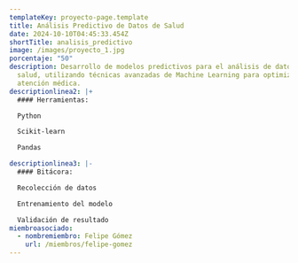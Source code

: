 ```yaml
---
templateKey: proyecto-page.template
title: Análisis Predictivo de Datos de Salud
date: 2024-10-10T04:45:33.454Z
shortTitle: analisis_predictivo
image: /images/proyecto_1.jpg
porcentaje: "50"
description: Desarrollo de modelos predictivos para el análisis de datos de
  salud, utilizando técnicas avanzadas de Machine Learning para optimizar la
  atención médica.
descriptionlinea2: |+
  #### Herramientas: 

  Python 

  S﻿cikit-learn

  P﻿andas

descriptionlinea3: |-
  #### Bitácora: 

  Recolección de datos

  Entrenamiento del modelo

  Validación de resultado
miembroasociado:
  - nombremiembro: Felipe Gómez
    url: /miembros/felipe-gomez
---
```

